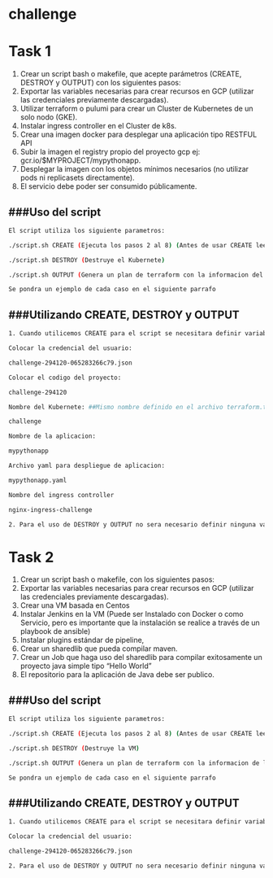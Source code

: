 # challenge
# Task 1
1. Crear un script bash o makefile, que acepte parámetros (CREATE, DESTROY y OUTPUT) con los siguientes pasos:
2. Exportar las variables necesarias para crear recursos en GCP (utilizar las credenciales previamente descargadas).
3. Utilizar terraform o pulumi para crear un Cluster de Kubernetes de un solo nodo (GKE).
4. Instalar ingress controller en el Cluster de k8s.
5. Crear una imagen docker para desplegar una aplicación tipo RESTFUL API
6. Subir la imagen el registry propio del proyecto gcp ej: gcr.io/$MYPROJECT/mypythonapp.
7. Desplegar la imagen con los objetos mínimos necesarios (no utilizar pods ni replicasets directamente).
8. El servicio debe poder ser consumido públicamente.

###Uso del script
---
```bash
El script utiliza los siguiente parametros:

./script.sh CREATE (Ejecuta los pasos 2 al 8) (Antes de usar CREATE leer el README dentro de la carpeta task1)

./script.sh DESTROY (Destruye el Kubernete)

./script.sh OUTPUT (Genera un plan de terraform con la informacion del Kubernete)

Se pondra un ejemplo de cada caso en el siguiente parrafo

```
###Utilizando CREATE, DESTROY y OUTPUT
---
```bash
1. Cuando utilicemos CREATE para el script se necesitara definir variables para el uso de este, EJEMPLO:

Colocar la credencial del usuario:

challenge-294120-065283266c79.json

Colocar el codigo del proyecto:

challenge-294120

Nombre del Kubernete: ##Mismo nombre definido en el archivo terraform.tfvars

challenge

Nombre de la aplicacion:

mypythonapp

Archivo yaml para despliegue de aplicacion:

mypythonapp.yaml

Nombre del ingress controller

nginx-ingress-challenge

2. Para el uso de DESTROY y OUTPUT no sera necesario definir ninguna variable.
```

# Task 2
1. Crear un script bash o makefile, con los siguientes pasos:
2. Exportar las variables necesarias para crear recursos en GCP (utilizar las credenciales previamente descargadas).
3. Crear una VM basada en Centos
4. Instalar Jenkins en la VM (Puede ser Instalado con Docker o como Servicio, pero es importante que la instalación se realice a través de un playbook de ansible)
5. Instalar plugins estándar de pipeline,
6. Crear un sharedlib que pueda compilar maven.
7. Crear un Job que haga uso del sharedlib para compilar exitosamente un proyecto java simple tipo “Hello World”
8. El repositorio para la aplicación de Java debe ser publico.

###Uso del script
---
```bash
El script utiliza los siguiente parametros:

./script.sh CREATE (Ejecuta los pasos 2 al 8) (Antes de usar CREATE leer el README dentro de la carpeta task1)

./script.sh DESTROY (Destruye la VM)

./script.sh OUTPUT (Genera un plan de terraform con la informacion de la maquina virtual)

Se pondra un ejemplo de cada caso en el siguiente parrafo

```
###Utilizando CREATE, DESTROY y OUTPUT
---
```bash
1. Cuando utilicemos CREATE para el script se necesitara definir variables para el uso de este, EJEMPLO:

Colocar la credencial del usuario:

challenge-294120-065283266c79.json

2. Para el uso de DESTROY y OUTPUT no sera necesario definir ninguna variable.
```
